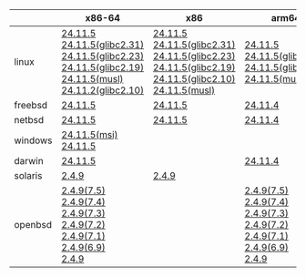 ||x86-64|x86|arm64|ppc64le|armel|
| --- | --- | --- | --- | --- | --- |
|linux|[24.11.5](https://github.com/roswell/sbcl_head/releases/download/24.11.5/sbcl-24.11.5-x86-64-linux-binary.tar.bz2)<br />[24.11.5(glibc2.31)](https://github.com/roswell/sbcl_head/releases/download/24.11.5/sbcl-24.11.5-x86-64-linux-glibc2.31-binary.tar.bz2)<br />[24.11.5(glibc2.23)](https://github.com/roswell/sbcl_head/releases/download/24.11.5/sbcl-24.11.5-x86-64-linux-glibc2.23-binary.tar.bz2)<br />[24.11.5(glibc2.19)](https://github.com/roswell/sbcl_head/releases/download/24.11.5/sbcl-24.11.5-x86-64-linux-glibc2.19-binary.tar.bz2)<br />[24.11.5(musl)](https://github.com/roswell/sbcl_head/releases/download/24.11.5/sbcl-24.11.5-x86-64-linux-musl-binary.tar.bz2)<br />[24.11.2(glibc2.10)](https://github.com/roswell/sbcl_head/releases/download/24.11.2/sbcl-24.11.2-x86-64-linux-glibc2.10-binary.tar.bz2)<br />|[24.11.5](https://github.com/roswell/sbcl_head/releases/download/24.11.5/sbcl-24.11.5-x86-linux-binary.tar.bz2)<br />[24.11.5(glibc2.31)](https://github.com/roswell/sbcl_head/releases/download/24.11.5/sbcl-24.11.5-x86-linux-glibc2.31-binary.tar.bz2)<br />[24.11.5(glibc2.23)](https://github.com/roswell/sbcl_head/releases/download/24.11.5/sbcl-24.11.5-x86-linux-glibc2.23-binary.tar.bz2)<br />[24.11.5(glibc2.19)](https://github.com/roswell/sbcl_head/releases/download/24.11.5/sbcl-24.11.5-x86-linux-glibc2.19-binary.tar.bz2)<br />[24.11.5(glibc2.10)](https://github.com/roswell/sbcl_head/releases/download/24.11.5/sbcl-24.11.5-x86-linux-glibc2.10-binary.tar.bz2)<br />[24.11.5(musl)](https://github.com/roswell/sbcl_head/releases/download/24.11.5/sbcl-24.11.5-x86-linux-musl-binary.tar.bz2)<br />|[24.11.5](https://github.com/roswell/sbcl_head/releases/download/24.11.5/sbcl-24.11.5-arm64-linux-binary.tar.bz2)<br />[24.11.5(glibc2.23)](https://github.com/roswell/sbcl_head/releases/download/24.11.5/sbcl-24.11.5-arm64-linux-glibc2.23-binary.tar.bz2)<br />[24.11.5(glibc2.19)](https://github.com/roswell/sbcl_head/releases/download/24.11.5/sbcl-24.11.5-arm64-linux-glibc2.19-binary.tar.bz2)<br />[24.11.5(musl)](https://github.com/roswell/sbcl_head/releases/download/24.11.5/sbcl-24.11.5-arm64-linux-musl-binary.tar.bz2)<br />|[24.11.5](https://github.com/roswell/sbcl_head/releases/download/24.11.5/sbcl-24.11.5-ppc64le-linux-binary.tar.bz2)<br />[24.11.5(glibc2.23)](https://github.com/roswell/sbcl_head/releases/download/24.11.5/sbcl-24.11.5-ppc64le-linux-glibc2.23-binary.tar.bz2)<br />[24.11.5(glibc2.19)](https://github.com/roswell/sbcl_head/releases/download/24.11.5/sbcl-24.11.5-ppc64le-linux-glibc2.19-binary.tar.bz2)<br />|[2.4.9](https://github.com/roswell/sbcl_bin/releases/download/2.4.9/sbcl-2.4.9-armel-linux-binary.tar.bz2)<br />|
|freebsd|[24.11.5](https://github.com/roswell/sbcl_head/releases/download/24.11.5/sbcl-24.11.5-x86-64-freebsd-binary.tar.bz2)<br />|[24.11.5](https://github.com/roswell/sbcl_head/releases/download/24.11.5/sbcl-24.11.5-x86-freebsd-binary.tar.bz2)<br />|[24.11.4](https://github.com/roswell/sbcl_head/releases/download/24.11.4/sbcl-24.11.4-arm64-freebsd-binary.tar.bz2)<br />|||
|netbsd|[24.11.5](https://github.com/roswell/sbcl_head/releases/download/24.11.5/sbcl-24.11.5-x86-64-netbsd-binary.tar.bz2)<br />|[24.11.5](https://github.com/roswell/sbcl_head/releases/download/24.11.5/sbcl-24.11.5-x86-netbsd-binary.tar.bz2)<br />|[24.11.4](https://github.com/roswell/sbcl_head/releases/download/24.11.4/sbcl-24.11.4-arm64-netbsd-binary.tar.bz2)<br />|||
|windows|[24.11.5(msi)](https://github.com/roswell/sbcl_head/releases/download/24.11.5/sbcl-24.11.5-x86-64-windows-binary.msi)<br />[24.11.5](https://github.com/roswell/sbcl_head/releases/download/24.11.5/sbcl-24.11.5-x86-64-windows-binary.tar.bz2)<br />|||||
|darwin|[24.11.5](https://github.com/roswell/sbcl_head/releases/download/24.11.5/sbcl-24.11.5-x86-64-darwin-binary.tar.bz2)<br />||[24.11.4](https://github.com/roswell/sbcl_head/releases/download/24.11.4/sbcl-24.11.4-arm64-darwin-binary.tar.bz2)<br />|||
|solaris|[2.4.9](https://github.com/roswell/sbcl_bin/releases/download/2.4.9/sbcl-2.4.9-x86-64-solaris-binary.tar.bz2)<br />|[2.4.9](https://github.com/roswell/sbcl_bin/releases/download/2.4.9/sbcl-2.4.9-x86-solaris-binary.tar.bz2)<br />||||
|openbsd|[2.4.9(7.5)](https://github.com/roswell/sbcl_bin/releases/download/2.4.9/sbcl-2.4.9-x86-64-openbsd-7.5-binary.tar.bz2)<br />[2.4.9(7.4)](https://github.com/roswell/sbcl_bin/releases/download/2.4.9/sbcl-2.4.9-x86-64-openbsd-7.4-binary.tar.bz2)<br />[2.4.9(7.3)](https://github.com/roswell/sbcl_bin/releases/download/2.4.9/sbcl-2.4.9-x86-64-openbsd-7.3-binary.tar.bz2)<br />[2.4.9(7.2)](https://github.com/roswell/sbcl_bin/releases/download/2.4.9/sbcl-2.4.9-x86-64-openbsd-7.2-binary.tar.bz2)<br />[2.4.9(7.1)](https://github.com/roswell/sbcl_bin/releases/download/2.4.9/sbcl-2.4.9-x86-64-openbsd-7.1-binary.tar.bz2)<br />[2.4.9(6.9)](https://github.com/roswell/sbcl_bin/releases/download/2.4.9/sbcl-2.4.9-x86-64-openbsd-6.9-binary.tar.bz2)<br />[2.4.9](https://github.com/roswell/sbcl_bin/releases/download/2.4.9/sbcl-2.4.9-x86-64-openbsd-binary.tar.bz2)<br />||[2.4.9(7.5)](https://github.com/roswell/sbcl_bin/releases/download/2.4.9/sbcl-2.4.9-arm64-openbsd-7.5-binary.tar.bz2)<br />[2.4.9(7.4)](https://github.com/roswell/sbcl_bin/releases/download/2.4.9/sbcl-2.4.9-arm64-openbsd-7.4-binary.tar.bz2)<br />[2.4.9(7.3)](https://github.com/roswell/sbcl_bin/releases/download/2.4.9/sbcl-2.4.9-arm64-openbsd-7.3-binary.tar.bz2)<br />[2.4.9(7.2)](https://github.com/roswell/sbcl_bin/releases/download/2.4.9/sbcl-2.4.9-arm64-openbsd-7.2-binary.tar.bz2)<br />[2.4.9(7.1)](https://github.com/roswell/sbcl_bin/releases/download/2.4.9/sbcl-2.4.9-arm64-openbsd-7.1-binary.tar.bz2)<br />[2.4.9(6.9)](https://github.com/roswell/sbcl_bin/releases/download/2.4.9/sbcl-2.4.9-arm64-openbsd-6.9-binary.tar.bz2)<br />[2.4.9](https://github.com/roswell/sbcl_bin/releases/download/2.4.9/sbcl-2.4.9-arm64-openbsd-binary.tar.bz2)<br />|||
